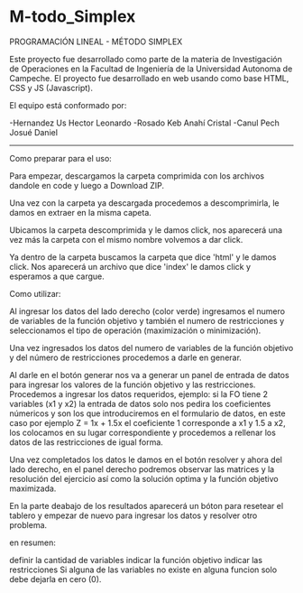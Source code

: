 # M-todo_Simplex

 PROGRAMACIÓN LINEAL - MÉTODO SIMPLEX

 Este proyecto fue desarrollado como parte de la materia de Investigación de Operaciones en la Facultad de Ingeniería de la Universidad Autonoma de Campeche.
 El proyecto fue desarrollado en web usando como base HTML, CSS y JS (Javascript).

 El equipo está conformado por:

 -Hernandez Us Hector Leonardo
 -Rosado Keb Anahí Cristal
 -Canul Pech Josué Daniel

----------------------------------------------------------------------------------------------------------------------------------------------------------------

Como preparar para el uso:

Para empezar, descargamos la carpeta comprimida con los archivos dandole en code y luego a Download ZIP.

Una vez con la carpeta ya descargada procedemos a descomprimirla, le damos en extraer en la misma capeta.

Ubicamos la carpeta descomprimida y le damos click, nos aparecerá una vez más la carpeta con el mismo nombre volvemos a 
dar click.

Ya dentro de la carpeta buscamos la carpeta que dice 'html' y le damos click. Nos aparecerá un archivo que dice 'index'
le damos click y esperamos a que cargue.


Como utilizar:

Al ingresar los datos del lado derecho (color verde) ingresamos el numero de variables de la función objetivo y también el numero
de restricciones y seleccionamos el tipo de operación (maximización o minimización).

Una vez ingresados los datos del numero de variables de la función objetivo y del número de restricciones procedemos a darle en generar.

Al darle en el botón generar nos va a generar un panel de entrada de datos para ingresar los valores de la función objetivo y las restricciones.
Procedemos a ingresar los datos requeridos, ejemplo: si la FO tiene 2 variables (x1 y x2) la entrada de datos solo nos pedira los coeficientes númericos
y son los que introduciremos en el formulario de datos, en este caso por ejemplo Z = 1x + 1.5x el coeficiente 1 corresponde a x1 y 1.5 a x2, los colocamos
en su lugar correspondiente y procedemos a rellenar los datos de las restricciones de igual forma.

Una vez completados los datos le damos en el botón resolver y ahora del lado derecho, en el panel derecho podremos observar las matrices y la resolución del 
ejercicio así como la solución optima y la función objetivo maximizada.

En la parte deabajo de los resultados aparecerá un bóton para resetear el tablero y empezar de nuevo para ingresar los datos y resolver otro problema.

en resumen:

definir la cantidad de variables
indicar la función objetivo
indicar las restricciones
Si alguna de las variables no existe en alguna funcion solo debe dejarla en cero (0).
